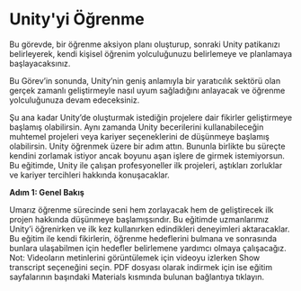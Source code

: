 # Unity'yi Öğrenme

Bu görevde, bir öğrenme aksiyon planı oluşturup, sonraki Unity patikanızı belirleyerek, kendi kişisel öğrenim yolculuğunuzu belirlemeye ve planlamaya başlayacaksınız.

Bu Görev’in sonunda, Unity’nin geniş anlamıyla bir yaratıcılık sektörü olan gerçek zamanlı geliştirmeyle nasıl uyum sağladığını anlayacak ve öğrenme yolculuğunuza devam edeceksiniz.

Şu ana kadar Unity’de oluşturmak istediğin projelere dair fikirler geliştirmeye başlamış olabilirsin. Aynı zamanda Unity becerilerini kullanabileceğin muhtemel projeleri veya kariyer seçeneklerini de düşünmeye başlamış olabilirsin. Unity öğrenmek üzere bir adım attın. Bununla birlikte bu süreçte kendini zorlamak istiyor ancak boyunu aşan işlere de girmek istemiyorsun. Bu eğitimde, Unity ile çalışan profesyoneller ilk projeleri, aştıkları zorluklar ve kariyer tercihleri hakkında konuşacaklar.

**Adım 1: Genel Bakış**

 Umarız öğrenme sürecinde seni hem zorlayacak hem de geliştirecek ilk projen hakkında düşünmeye başlamışsındır. Bu eğitimde uzmanlarımız Unity’i öğrenirken ve ilk kez kullanırken edindikleri deneyimleri aktaracaklar. Bu eğitim ile kendi fikirlerin, öğrenme hedeflerini bulmana ve sonrasında bunlara ulaşabilmen için hedefler belirlemene yardımcı olmaya çalışacağız.
Not: Videoların metinlerini görüntülemek için videoyu izlerken Show transcript seçeneğini seçin. PDF dosyası olarak indirmek için ise eğitim sayfalarının başındaki Materials kısmında bulunan bağlantıya tıklayın.
 














